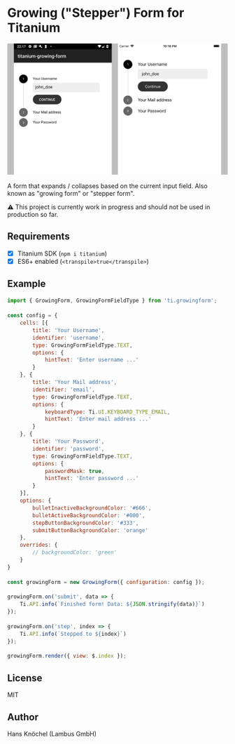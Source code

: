 # Growing ("Stepper") Form for Titanium

<img src="./screenshots/screenshot.png" width="900" alt="Example" />

A form that expands / collapses based on the current input field. Also known as "growing form" or "stepper form".

⚠️ This project is currently work in progress and should not be used in production so far.

## Requirements

- [x] Titanium SDK (`npm i titanium`)
- [x] ES6+ enabled (`<transpile>true</transpile>`)

## Example

```js
import { GrowingForm, GrowingFormFieldType } from 'ti.growingform';

const config = {
	cells: [{
		title: 'Your Username',
		identifier: 'username',
		type: GrowingFormFieldType.TEXT,
		options: {
			hintText: 'Enter username ...'
		}
	}, {
		title: 'Your Mail address',
		identifier: 'email',
		type: GrowingFormFieldType.TEXT,
		options: {
			keyboardType: Ti.UI.KEYBOARD_TYPE_EMAIL,
			hintText: 'Enter mail address ...'
		}
	}, {
		title: 'Your Password',
		identifier: 'password',
		type: GrowingFormFieldType.TEXT,
		options: {
			passwordMask: true,
			hintText: 'Enter password ...'
		}
	}],
	options: {
		bulletInactiveBackgroundColor: '#666',
		bulletActiveBackgroundColor: '#000',
		stepButtonBackgroundColor: '#333',
		submitButtonBackgroundColor: 'orange'
	},
	overrides: {
		// backgroundColor: 'green'
	} 
}

const growingForm = new GrowingForm({ configuration: config });

growingForm.on('submit', data => {
	Ti.API.info(`Finished form! Data: ${JSON.stringify(data)}`)
});

growingForm.on('step', index => {
	Ti.API.info(`Stepped to ${index}`)
});

growingForm.render({ view: $.index });
```

## License

MIT

## Author

Hans Knöchel (Lambus GmbH)